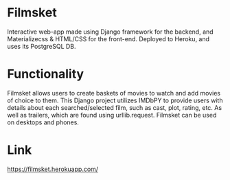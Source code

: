 # Filmsket
Interactive web-app made using Django framework for the backend, and Materializecss & HTML/CSS for the front-end. Deployed to Heroku, and uses its PostgreSQL DB.
# Functionality
Filmsket allows users to create baskets of movies to watch and add movies of choice to them. This Django project utilizes IMDbPY to provide users with details about each searched/selected film, such as cast, plot, rating, etc. As well as trailers, which are found using urllib.request. Filmsket can be used on desktops and phones.

# Link
https://filmsket.herokuapp.com/

